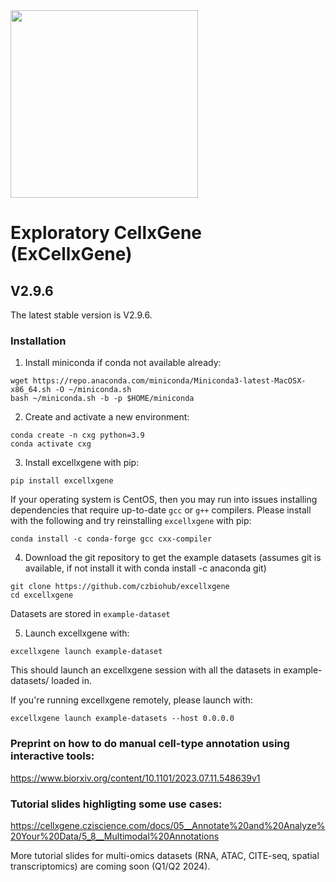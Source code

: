 <img src="./cellxgene-logo.png" width="300">

# Exploratory CellxGene (ExCellxGene)


## V2.9.6
The latest stable version is V2.9.6. 

### Installation

1. Install miniconda if conda not available already:

```
wget https://repo.anaconda.com/miniconda/Miniconda3-latest-MacOSX-x86_64.sh -O ~/miniconda.sh
bash ~/miniconda.sh -b -p $HOME/miniconda
```

2. Create and activate a new environment:

```
conda create -n cxg python=3.9
conda activate cxg
```

3. Install excellxgene with pip:
```
pip install excellxgene
```

If your operating system is CentOS, then you may run into issues installing dependencies that require up-to-date `gcc` or `g++` compilers. Please install with the following and try reinstalling `excellxgene` with pip:
```
conda install -c conda-forge gcc cxx-compiler
```

4. Download the git repository to get the example datasets (assumes git is available, if not install it with conda install -c anaconda git)
```
git clone https://github.com/czbiohub/excellxgene
cd excellxgene
```
Datasets are stored in `example-dataset`

5. Launch excellxgene with:
```
excellxgene launch example-dataset
```


This should launch an excellxgene session with all the datasets in example-datasets/ loaded in.

If you're running excellxgene remotely, please launch with:
```
excellxgene launch example-datasets --host 0.0.0.0
```

### Preprint on how to do manual cell-type annotation using interactive tools: 
https://www.biorxiv.org/content/10.1101/2023.07.11.548639v1

### Tutorial slides highligting some use cases:
https://cellxgene.cziscience.com/docs/05__Annotate%20and%20Analyze%20Your%20Data/5_8__Multimodal%20Annotations

More tutorial slides for multi-omics datasets (RNA, ATAC, CITE-seq, spatial transcriptomics) are coming soon (Q1/Q2 2024).
